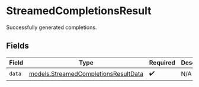 # StreamedCompletionsResult

Successfully generated completions.


## Fields

| Field                                                                              | Type                                                                               | Required                                                                           | Description                                                                        |
| ---------------------------------------------------------------------------------- | ---------------------------------------------------------------------------------- | ---------------------------------------------------------------------------------- | ---------------------------------------------------------------------------------- |
| `data`                                                                             | [models.StreamedCompletionsResultData](../models/streamedcompletionsresultdata.md) | :heavy_check_mark:                                                                 | N/A                                                                                |